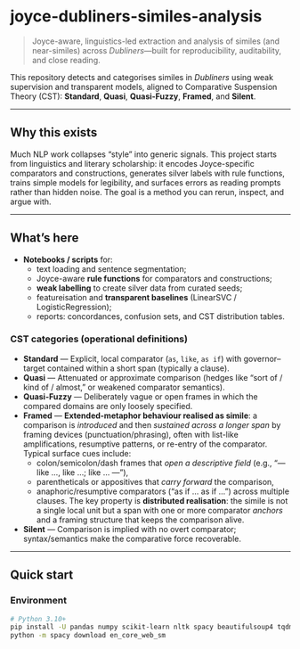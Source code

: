 # joyce-dubliners-similes-analysis

> Joyce-aware, linguistics-led extraction and analysis of similes (and near-similes) across *Dubliners*—built for reproducibility, auditability, and close reading.

This repository detects and categorises similes in *Dubliners* using weak supervision and transparent models, aligned to Comparative Suspension Theory (CST): **Standard**, **Quasi**, **Quasi-Fuzzy**, **Framed**, and **Silent**.

---

## Why this exists

Much NLP work collapses “style” into generic signals. This project starts from linguistics and literary scholarship: it encodes Joyce-specific comparators and constructions, generates silver labels with rule functions, trains simple models for legibility, and surfaces errors as reading prompts rather than hidden noise. The goal is a method you can rerun, inspect, and argue with.

---

## What’s here

- **Notebooks / scripts** for:
  - text loading and sentence segmentation;
  - Joyce-aware **rule functions** for comparators and constructions;
  - **weak labelling** to create silver data from curated seeds;
  - featureisation and **transparent baselines** (LinearSVC / LogisticRegression);
  - reports: concordances, confusion sets, and CST distribution tables.

### CST categories (operational definitions)

- **Standard** — Explicit, local comparator (`as`, `like`, `as if`) with governor–target contained within a short span (typically a clause).
- **Quasi** — Attenuated or approximate comparison (hedges like “sort of / kind of / almost,” or weakened comparator semantics).
- **Quasi-Fuzzy** — Deliberately vague or open frames in which the compared domains are only loosely specified.
- **Framed** — **Extended-metaphor behaviour realised as simile**: a comparison is *introduced* and then *sustained across a longer span* by framing devices (punctuation/phrasing), often with list-like amplifications, resumptive patterns, or re-entry of the comparator. Typical surface cues include:
  - colon/semicolon/dash frames that *open a descriptive field* (e.g., “— like …, like …; like … —”),
  - parentheticals or appositives that *carry forward* the comparison,
  - anaphoric/resumptive comparators (“as if … as if …”) across multiple clauses.
  The key property is **distributed realisation**: the simile is not a single local unit but a span with one or more comparator *anchors* and a framing structure that keeps the comparison alive.
- **Silent** — Comparison is implied with no overt comparator; syntax/semantics make the comparative force recoverable.


---

## Quick start

### Environment

```bash
# Python 3.10+
pip install -U pandas numpy scikit-learn nltk spacy beautifulsoup4 tqdm jupyter
python -m spacy download en_core_web_sm
